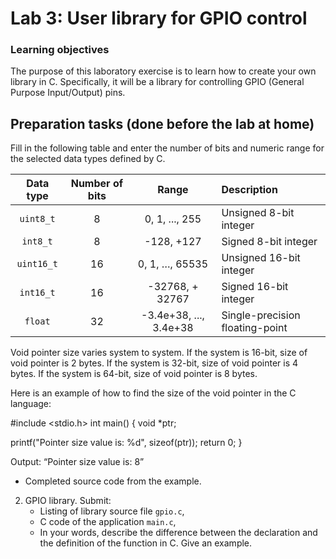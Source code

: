 # Lab 3: User library for GPIO control

### Learning objectives

The purpose of this laboratory exercise is to learn how to create your own library in C. Specifically, it will be a library for controlling GPIO (General Purpose Input/Output) pins.

## Preparation tasks (done before the lab at home)

Fill in the following table and enter the number of bits and numeric range for the selected data types defined by C.

| **Data type** | **Number of bits** | **Range** | **Description** |
| :-: | :-: | :-: | :-- | 
| `uint8_t`  | 8 | 0, 1, ..., 255 | Unsigned 8-bit integer |
| `int8_t`   | 8 | -128, +127 | Signed 8-bit integer |
| `uint16_t` | 16 | 0, 1, …, 65535 | Unsigned 16-bit integer |
| `int16_t`  | 16 | -32768, + 32767 | Signed 16-bit integer |
| `float`    | 32 | -3.4e+38, ..., 3.4e+38 | Single-precision floating-point |



Void pointer size varies system to system. If the system is 16-bit, size of void pointer is 2 bytes. If the system is 32-bit, size of void pointer is 4 bytes. If the system is 64-bit, size of void pointer is 8 bytes.

Here is an example of how to find the size of the void pointer in the C language:


#include <stdio.h>
int main() {
	void *ptr;

printf("Pointer size value is: %d", sizeof(ptr));
return 0;
}

Output:
“Pointer size value is: 8”


* Completed source code from the example.

2. GPIO library. Submit:
    * Listing of library source file `gpio.c`,
    * C code of the application `main.c`,
    * In your words, describe the difference between the declaration and the definition of the function in C. Give an example.

